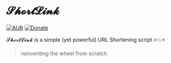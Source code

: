 # 𝓢𝓱𝓸𝓻𝓽𝓛𝓲𝓷𝓴

[![AUR](https://img.shields.io/badge/License-GPL--3.0-blue.svg)](https://github.com/azetrix/ShortLink/blob/master/LICENSE)
[![Donate](https://img.shields.io/badge/Donate-PayPal-green.svg)](https://www.paypal.com/cgi-bin/webscr?cmd=_s-xclick&hosted_button_id=7ZHJQTCW4UZ8A)

𝓢𝓱𝓸𝓻𝓽𝓛𝓲𝓷𝓴 is a simple (yet powerful) URL Shortening script 🔥💥⚡

> reinventing the wheel from scratch